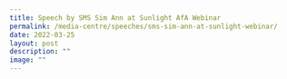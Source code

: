 ```yaml
---
title: Speech by SMS Sim Ann at Sunlight AfA Webinar
permalink: /media-centre/speeches/sms-sim-ann-at-sunlight-webinar/
date: 2022-03-25
layout: post
description: ""
image: ""
---
```

